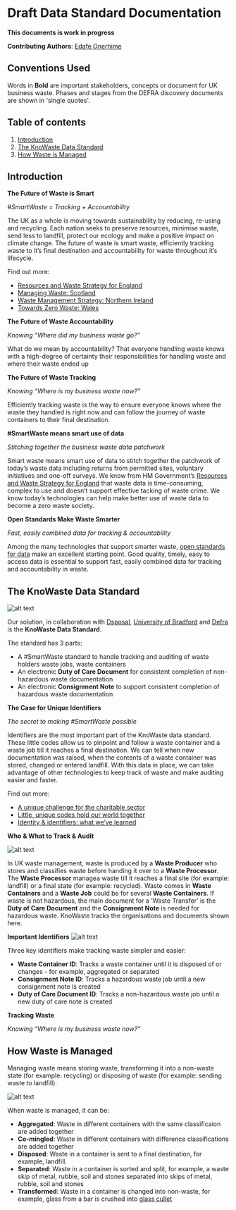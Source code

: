 # Draft Data Standard Documentation

**This documents is work in progress**

**Contributing Authors**: [Edafe Onerhime](https://ekoner.com/)

## Conventions Used 

Words in **Bold** are important stakeholders, concepts or document for UK business waste. Phases and stages from the DEFRA discovery documents are shown in 'single quotes'.

## Table of contents
1. [Introduction](#introduction)
2. [The KnoWaste Data Standard](#knowaste_data_standard)
3. [How Waste is Managed](#how_waste_is_managed)

## Introduction <a name="introduction"></a>

**The Future of Waste is Smart**

*#SmartWaste = Tracking + Accountability*

The UK as a whole is moving towards sustainability by reducing, re-using and recycling. Each nation seeks to preserve resources, minimise waste, send less to landfill, protect our ecology and make a positive impact on climate change. The future of waste is smart waste, efficiently tracking waste to it’s final destination and accountability for waste throughout it’s lifecycle.

Find out more:

* [Resources and Waste Strategy for England](https://www.gov.uk/government/publications/resources-and-waste-strategy-for-england)
* [Managing Waste: Scotland](https://www.gov.scot/policies/managing-waste/)
* [Waste Management Strategy: Northern Ireland](https://www.daera-ni.gov.uk/articles/waste-management-strategy)
* [Towards Zero Waste: Wales](https://gov.wales/topics/environmentcountryside/epq/waste_recycling/zerowaste/?lang=en)

**The Future of Waste Accountability**

*Knowing “Where did my business waste go?”*

What do we mean by accountability? That everyone handling waste knows with a high-degree of certainty their responsibilities for handling waste and where their waste ended up


**The Future of Waste Tracking**

*Knowing “Where is my business waste now?”*

Efficiently tracking waste is the way to ensure everyone knows where the waste they handled is right now and can follow the journey of waste containers to their final destination.

**#SmartWaste means smart use of data**

*Stitching together the business waste data patchwork*

Smart waste means smart use of data to stitch together the patchwork of today’s waste data including returns from permitted sites, voluntary initiatives and one-off surveys. We know from HM Government’s [Resources and Waste Strategy for England](https://www.gov.uk/government/publications/resources-and-waste-strategy-for-england) that waste data is time-consuming, complex to use and doesn’t support effective tacking of waste crime. We know today’s technologies can help make better use of waste data to become a zero waste society.


**Open Standards Make Waste Smarter**

*Fast, easily combined data for tracking & accountability*

Among the many technologies that support smarter waste, [open standards for data](http://standards.theodi.org/) make an excellent starting point. Good quality, timely, easy to access data is essential to support fast, easily combined data for tracking and accountability in waste.

## The KnoWaste Data Standard <a name="knowaste_data_standard"></a>

![alt text][kds_1]

[kds_1]: https://github.com/OpenDataManchester/KnoWaste/blob/master/images/The%20KnoWaste%20Data%20Standard.png "The KnoWaste Data Standard"

Our solution, in collaboration with [Dsposal](https://dsposal.uk/), [University of Bradford](https://www.bradford.ac.uk) and [Defra](https://www.gov.uk/government/organisations/department-for-environment-food-rural-affairs) is the **KnoWaste Data Standard**. 

The standard has 3 parts:

* A #SmartWaste standard to handle tracking and auditing of waste holders waste jobs, waste containers
* An electronic **Duty of Care Document** for consistent completion of non-hazardous waste documentation
* An electronic **Consignment Note** to support consistent completion of hazardous waste documentation

**The Case for Unique Identifiers**

*The secret to making #SmartWaste possible*

Identifiers are the most important part of the KnoWaste data standard. These little codes allow us to pinpoint and follow a waste container and a waste job till it reaches a final destination. We can tell when new documentation was raised, when the contents of a waste container was stored, changed or entered landfill. With this data in place, we can take advantage of other technologies to keep track of waste and make auditing easier and faster.

Find out more:

* [A unique challenge for the charitable sector](https://www.acf.org.uk/news/guest-blog-a-unique-challenge-for-the-charitable-sector)
* [Little, unique codes hold our world together](https://www.threesixtygiving.org/2018/05/21/little-unique-codes-hold-world-together/)
* [Identity & identifiers: what we’ve learned](https://openownership.org/news/identity-and-identifiers-what-weve-learned/)

**Who & What to Track & Audit**

![alt text][kds_2]

[kds_2]: https://github.com/OpenDataManchester/KnoWaste/blob/master/images/KnoWaste%20-%20Who%20&amp;%20What%20to%20Track%20&amp;%20Audit.png "Who & What to Track & Audit"

In UK waste management, waste is produced by a **Waste Producer** who stores and classifies waste before handing it over to a **Waste Processor**. The **Waste Processor** managea waste till it reaches a final site (for example: landfill) or a final state (for example: recycled). Waste comes in **Waste Containers** and a **Waste Job** could be for several **Waste Containers**. If waste is not hazardous, the main document for a ‘Waste Transfer’ is the **Duty of Care Document** and the **Consignment Note** is needed for hazardous waste. KnoWaste tracks the organisations and documents shown here.

**Important Identifiers**
![alt text][kds_3]

[kds_3]: https://github.com/OpenDataManchester/KnoWaste/blob/master/images/KnoWaste%20-%20Important%20Identifiers.png "Important Identifiers"

Three key identifiers make tracking waste simpler and easier:

* **Waste Container ID**: Tracks a waste container until it is disposed of or changes - for example, aggregated or separated
* **Consignment Note ID**: Tracks a hazardous waste job until a new consignment note is created
* **Duty of Care Document ID**: Tracks a non-hazardous waste job until a new duty of care note is created

**Tracking Waste**

*Knowing “Where is my business waste now?”*

## How Waste is Managed <a name="how_waste_is_managed"></a>

Managing waste means storing waste, transforming it into a non-waste state (for example: recycling) or disposing of waste (for example: sending waste to landfill). 

![alt text][mw_1]

[mw_1]: https://github.com/OpenDataManchester/KnoWaste/blob/master/images/KnoWaste%20-%20Waste%20Management%20Scenarios.png "Waste Management Scenarios"

When waste is managed, it can be:

* **Aggregated**: Waste in different containers with the same classificaion are added together
* **Co-mingled**: Waste in different containers with difference classifications are added together
* **Disposed**: Waste in a container is sent to a final destination, for example, landfill.
* **Separated**: Waste in a container is sorted and split, for example, a waste skip  of metal, rubble, soil and stones separated into skips of metal, rubble, soil and stones
* **Transformed**: Waste in a container is changed into non-waste, for example, glass from a bar is crushed into [glass cullet](https://en.wikipedia.org/wiki/Glass_recycling)
